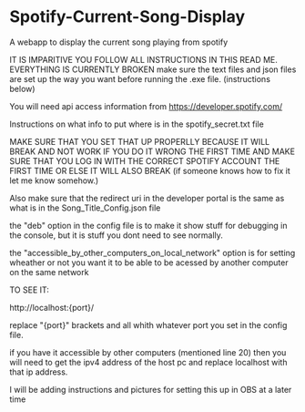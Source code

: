 # Spotify-Current-Song-Display
A webapp to display the current song playing from spotify

IT IS IMPARITIVE YOU FOLLOW ALL INSTRUCTIONS IN THIS READ ME.
EVERYTHING IS CURRENTLY BROKEN
make sure the text files and json files are set up the way you want before running the .exe file. (instructions below)

You will need api access information from https://developer.spotify.com/

Instructions on what info to put where is in the spotify_secret.txt file

MAKE SURE THAT YOU SET THAT UP PROPERLLY BECAUSE IT WILL BREAK AND NOT WORK IF YOU DO IT WRONG THE FIRST TIME
  AND MAKE SURE THAT YOU LOG IN WITH THE CORRECT SPOTIFY ACCOUNT THE FIRST TIME OR ELSE IT WILL ALSO BREAK
    (if someone knows how to fix it let me know somehow.)

Also make sure that the redirect uri in the developer portal is the same as what is in the Song_Title_Config.json file

the "deb" option in the config file is to make it show stuff for debugging in the console, but it is stuff you dont need to see normally.

the "accessible_by_other_computers_on_local_network" option is for setting wheather or not you want it to be able to be acessed by another computer on the same network

TO SEE IT:

  http://localhost:{port}/

  replace "{port}" brackets and all whith whatever port you set in the config file.

  if you have it accessible by other computers (mentioned line 20) then you will need to get the ipv4 address of the host pc and replace localhost with that ip address.

  
I will be adding instructions and pictures for setting this up in OBS at a later time
